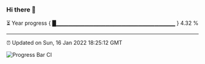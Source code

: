### Hi there 👋

⏳ Year progress { █▁▁▁▁▁▁▁▁▁▁▁▁▁▁▁▁▁▁▁▁▁▁▁▁▁▁▁▁▁ } 4.32 %

---

⏰ Updated on Sun, 16 Jan 2022 18:25:12 GMT

![Progress Bar CI](https://github.com/ZhaoGui/ZhaoGui/workflows/Progress%20Bar%20CI/badge.svg)
